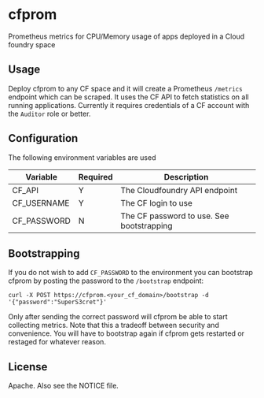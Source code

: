 # cfprom

Prometheus metrics for CPU/Memory usage of apps deployed in a Cloud foundry space

## Usage

Deploy cfprom to any CF space and it will create a Prometheus `/metrics` endpoint which can be scraped. It uses the CF API to fetch statistics on all running applications. Currently it requires credentials of a CF account with the `Auditor` role or better. 

## Configuration

The following environment variables are used  

| Variable |  Required | Description |
|----------|-----------|-------------|
| CF\_API  | Y         | The Cloudfoundry API endpoint |
| CF\_USERNAME | Y     | The CF login to use |
| CF\_PASSWORD | N     | The CF password to use. See bootstrapping |

## Bootstrapping

If you do not wish to add `CF_PASSWORD` to the environment you can bootstrap cfprom by posting the password to the `/bootstrap` endpoint:

```
curl -X POST https://cfprom.<your_cf_domain>/bootstrap -d '{"password":"SuperS3cret"}'
```

Only after sending the correct password will cfprom be able to start collecting metrics. Note that this a tradeoff between security and convenience. You will have to bootstrap again if cfprom gets restarted or restaged for whatever reason.

## License

Apache. Also see the NOTICE file.
